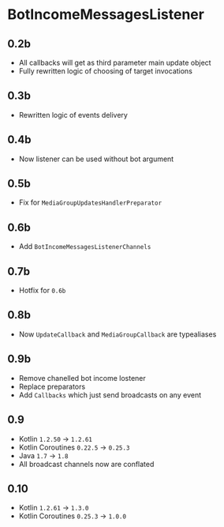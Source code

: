 # BotIncomeMessagesListener

## 0.2b

* All callbacks will get as third parameter main update object
* Fully rewritten logic of choosing of target invocations

## 0.3b

* Rewritten logic of events delivery

## 0.4b

* Now listener can be used without bot argument

## 0.5b

* Fix for `MediaGroupUpdatesHandlerPreparator`

## 0.6b

* Add `BotIncomeMessagesListenerChannels`

## 0.7b

*  Hotfix for `0.6b`

## 0.8b

* Now `UpdateCallback` and `MediaGroupCallback` are typealiases

## 0.9b

* Remove chanelled bot income lostener
* Replace preparators
* Add `Callbacks` which just send broadcasts on any event

## 0.9

* Kotlin `1.2.50` -> `1.2.61`
* Kotlin Coroutines `0.22.5` -> `0.25.3`
* Java `1.7` -> `1.8`
* All broadcast channels now are conflated

## 0.10

* Kotlin `1.2.61` -> `1.3.0`
* Kotlin Coroutines `0.25.3` -> `1.0.0`
